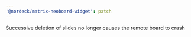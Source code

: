 ```yaml
---
'@nordeck/matrix-neoboard-widget': patch
---
```


Successive deletion of slides no longer causes the remote board to crash
